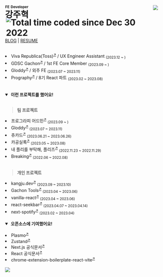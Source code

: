 <h1>
    <ruby>강주혁<rp>(</rp><rt><sup>FE Developer</sup></rt><rp>)</rp></ruby>
    <img align="right" src="https://hits.seeyoufarm.com/api/count/incr/badge.svg?url=https%3A%2F%2Fgithub.com%2Fkangju2000&count_bg=%2379C83D&title_bg=%23555555&icon=&icon_color=%23E7E7E7&title=hits&edge_flat=false"/>
    <a href="https://wakatime.com/@0f1d9f2a-fec5-4d7d-853d-26a2723da169"><img align="right" src="https://wakatime.com/badge/user/0f1d9f2a-fec5-4d7d-853d-26a2723da169.svg" alt="Total time coded since Dec 30 2022" /></a>

</h1>

[BLOG](https://kangju.dev/) | [RESUME](https://www.figma.com/file/LMT3t6sHeIpzLrvQN8H4qS/%EA%B0%95%EC%A3%BC%ED%98%81-%EC%9D%B4%EB%A0%A5%EC%84%9C?type=design&node-id=1%3A2&t=xewMh9tjCEBSq9HG-1)

<br />
<li>Viva Republica(Toss)<sup><a href="https://toss.im">↗</a></sup> / UX Engineer Assistant <sub>(2023.12 ~ )</sub></li>
<li>GDSC Gachon<sup><a href="https://gdsc.community.dev/gachon-university">↗</a></sup> / 1st FE Core Member <sub>(2023.09 ~ )</sub></li>
<li>Gloddy<sup><a href="https://github.com/gloddy-dev">↗</a></sup> / 외주 FE <sub>(2023.07 ~ 2023.11)</sub></li>
<li>Prography<sup><a href="https://prography.org">↗</a></sup> / 8기 React 파트 <sub>(2023.02 ~ 2023.08)</sub></li>

<br/>
<br/>

<details open>

<summary>&nbsp;<b>이런 프로젝트를 했어요!</b></summary>
<br />

> <b>팀 프로젝트</b>

<li>프로그라피 어드민<sup><a href="https://github.com/prography-dev/prography-admin-web">↗</a></sup> <sub>(2023.09 ~ )</sub></li>
<li>Gloddy<sup><a href="https://github.com/gloddy-dev/gloddy-client">↗</a></sup> <sub>(2023.07 ~ 2023.11)</sub></li>
<li>츄카드<sup><a href="https://github.com/Sprint15th/chu_card-client">↗</a></sup> <sub>(2023.06.21 ~ 2023.06.26)</sub></li>
<li>카공실록<sup><a href="https://github.com/kagong-sillok/kagong-sillok-client">↗</a></sup> <sub>(2023.05 ~ 2023.08)</sub></li>
<li>내 플리를 부탁해, 플리즈<sup><a href="https://github.com/TEAM-PLZ/PLZ-front">↗</a></sup> <sub>(2022.11.23 ~ 2022.11.29)</sub></li>
<li>Breaking<sup><a href="https://github.com/Breaking-Dope/breaking-frontend">↗</a></sup> <sub>(2022.06 ~ 2022.08)</sub></li>

<br />

> <b>개인 프로젝트</b>

<li>kangju.dev<sup><a href="https://github.com/kangju2000/kangju.dev">↗</a></sup> <sub>(2023.09 ~ 2023.10)</sub></li>
<li>Gachon Tools<sup><a href="https://github.com/kangju2000/gachon-tools">↗</a></sup> <sub>(2023.04 ~ 2023.06)</sub></li>
<li>vanilla-react<sup><a href="https://github.com/kangju2000/vanilla-react">↗</a></sup> <sub>(2023.04 ~ 2023.06)</sub></li>
<li>react-seekbar<sup><a href="https://github.com/kangju2000/react-seekbar">↗</a></sup> <sub>(2023.04.07 ~ 2023.04.14)</sub></li>
<li>next-spotify<sup><a href="https://github.com/kangju2000/next-spotify">↗</a></sup> <sub>(2023.02 ~ 2023.04)</sub></li>

</details>

<br />

<details open>

<summary>&nbsp;<b>오픈소스에 기여했어요!</b></summary>

<br />

<li>Plasmo<sup><a href="https://github.com/PlasmoHQ/plasmo/pull/805">↗</a></sup></li>
<li>Zustand<sup><a href="https://github.com/pmndrs/zustand/pull/1969">↗</a></sup></li>
<li>Next.js 공식문서<sup><a href="https://github.com/Nextjs-kr/Nextjs.kr/pull/369">↗</a></sup></li>
<li>React 공식문서<sup><a href="https://github.com/reactjs/ko.react.dev/pull/606">↗</a></sup></li>
<li>chrome-extension-boilerplate-react-vite<sup><a href="https://github.com/Jonghakseo/chrome-extension-boilerplate-react-vite/pull/99">↗</a></sup></li>

</details>

<br />

<img src="https://github-readme-stats.vercel.app/api?username=kangju2000&show_icons=true&theme=dark" />

